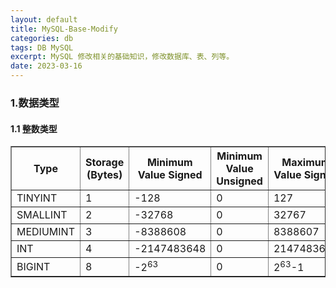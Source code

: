 ```yaml
---
layout: default
title: MySQL-Base-Modify
categories: db
tags: DB MySQL 
excerpt: MySQL 修改相关的基础知识，修改数据库、表、列等。
date: 2023-03-16
---
```


### 1.数据类型
#### 1.1 整数类型

<table border="1" class="sql_tab">
  <tr>
    <th>Type</th>
    <th>Storage (Bytes)</th>
    <th>Minimum Value Signed</th>
    <th>Minimum Value Unsigned</th>
    <th>Maximum Value Signed</th>
    <th>Maximum Value Unsigned</th>
  </tr>
  <tr>
    <td>TINYINT</td>
    <td>1</td>
    <td>-128</td>
    <td>0</td>
    <td>127</td>
    <td>255</td>
  </tr>
  <tr>
    <td>SMALLINT</td>
    <td>2</td>
    <td>-32768</td>
    <td>0</td>
    <td>32767</td>
    <td>65535</td>
  </tr>
  <tr>
    <td>MEDIUMINT</td>
    <td>3</td>
    <td>-8388608</td>
    <td>0</td>
    <td>8388607</td>
    <td>16777215</td>
  </tr>
  <tr>
    <td>INT</td>
    <td>4</td>
    <td>-2147483648</td>
    <td>0</td>
    <td>2147483647</td>
    <td>4294967295</td>
  </tr>
  <tr>
    <td>BIGINT</td>
    <td>8</td>
    <td>-2<sup>63</sup></td>
    <td>0</td>
    <td>2<sup>63</sup>-1</td>
    <td>2<sup>64</sup>-1</td>
  </tr>
</table>

